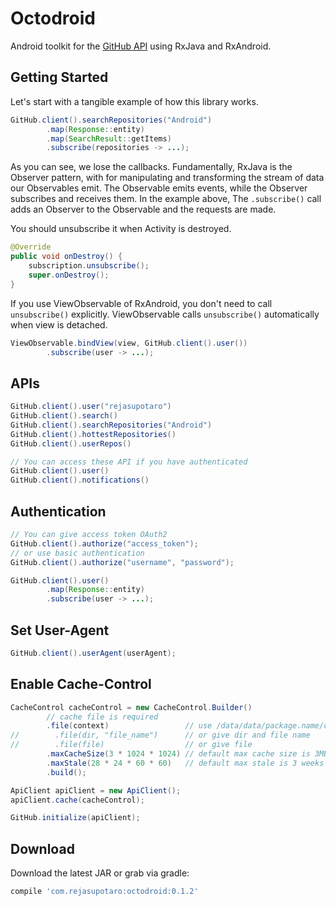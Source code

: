 # Octodroid

Android toolkit for the [GitHub API](https://developer.github.com/v3) using RxJava and RxAndroid.

## Getting Started

Let's start with a tangible example of how this library works.

```java
GitHub.client().searchRepositories("Android")
        .map(Response::entity)
        .map(SearchResult::getItems)
        .subscribe(repositories -> ...);
```

As you can see, we lose the callbacks. Fundamentally, RxJava is the Observer pattern, with for manipulating and transforming the stream of data our Observables emit. The Observable emits events, while the Observer subscribes and receives them. In the example above, The `.subscribe()` call adds an Observer to the Observable and the requests are made.

You should unsubscribe it when Activity is destroyed.

```java
@Override
public void onDestroy() {
    subscription.unsubscribe();
    super.onDestroy();
}
```

If you use ViewObservable of RxAndroid, you don't need to call `unsubscribe()` explicitly. ViewObservable calls `unsubscribe()` automatically when view is detached.

```java
ViewObservable.bindView(view, GitHub.client().user())
        .subscribe(user -> ...);
```

## APIs

```java
GitHub.client().user("rejasupotaro")
GitHub.client().search()
GitHub.client().searchRepositories("Android")
GitHub.client().hottestRepositories()
GitHub.client().userRepos()

// You can access these API if you have authenticated
GitHub.client().user()
GitHub.client().notifications()
```

## Authentication

```java
// You can give access token OAuth2
GitHub.client().authorize("access_token");
// or use basic authentication
GitHub.client().authorize("username", "password");

GitHub.client().user()
        .map(Response::entity)
        .subscribe(user -> ...);
```

## Set User-Agent

```java
GitHub.client().userAgent(userAgent);
```

## Enable Cache-Control

```java
CacheControl cacheControl = new CacheControl.Builder()
        // cache file is required
        .file(context)                 // use /data/data/package.name/cache/octodroid_response_cache when given context
//        .file(dir, "file_name")      // or give dir and file name
//        .file(file)                  // or give file
        .maxCacheSize(3 * 1024 * 1024) // default max cache size is 3MB
        .maxStale(28 * 24 * 60 * 60)   // default max stale is 3 weeks
        .build();

ApiClient apiClient = new ApiClient();
apiClient.cache(cacheControl);

GitHub.initialize(apiClient);
```


## Download

Download the latest JAR or grab via gradle:

```groovy
compile 'com.rejasupotaro:octodroid:0.1.2'
```
